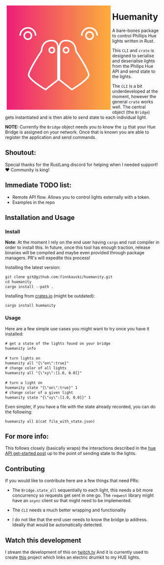 <p align="center"><img align="left" src="meta/logo.png" width="350px"></p>

# Huemanity

A bare-bones package to control Phillips Hue lights written in Rust.

This `CLI` and `crate` is designed to serialise and deserialise lights from the
Philips Hue API and send state to the lights.

The `CLI` is a bit underdeveloped at the moment, however the general `crate`
works well. The central object (the `Bridge`) gets instantiated and is then able
to send state to each individual light.

**NOTE:** Currently the `Bridge` object needs you to know the `ip` that your Hue
Bridge is assigned on your network. Once that is known you are able to register
the application and send commands.

## Shoutout:

Special thanks for the RustLang discord for helping when I needed support! ❤
Community is king!

## Immediate TODO list:

- Remote API flow. Allows you to control lights externally with a token.
- Examples in the repo

## Installation and Usage

### Install

**Note**: At the moment I rely on the end user having `cargo` and rust compiler in
order to install this. In future, once this tool has enough traction, release
binaries will be compiled and maybe even provided through package managers. PR's
will expedite this process!

Installing the latest version:

```shell
git clone git@github.com:finnkauski/huemanity.git
cd huemanity
cargo install --path .
```

Installing from [crates.io](https://crates.io/crates/huemanity) (might be outdated):

```shell
cargo install huemanity
```

### Usage

Here are a few simple use cases you might want to try once you have it installed:

```shell
# get a state of the lights found on your bridge
huemanity info

# turn lights on
huemanity all "{\"on\":true}"
# change color of all lights
huemanity all "{\"xy\":[1.0, 0.0]}"

# turn a light on
huemanity state "{\"on\":true}" 1
# change color of a given light
huemanity state "{\"xy\":[1.0, 0.0]}" 1
```

Even simpler, if you have a file with the state already recorded, you can do the
following:

```shell
huemanity all $(cat file_with_state.json)
```

## For more info:

This follows closely (basically wraps) the interactions described in the
[hue API get-started
post](https://developers.meethue.com/develop/get-started-2/) up to the point of
sending state to the lights.

## Contributing

If you would like to contribute here are a few things that need PRs:

- The `Bridge.state_all` sequentially to each light, this needs a bit more
  concurrency so requests get sent in one go. The `reqwest` library might have
  an `async` client so that might need to be implemented.

- The `CLI` needs a much better wrapping and functionality

- I do not like that the end user needs to know the bridge ip address. Ideally
  that would be automatically detected.

## Watch this development

I stream the development of this on [twitch.tv](https://www.twitch.tv/finnkauski)
And it is currently used to create
[this](https://www.youtube.com/watch?v=fEK2DofSwEE) project which links an
electric drumkit to my HUE lights.
